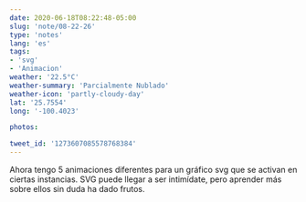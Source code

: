 ```yaml
---
date: 2020-06-18T08:22:48-05:00
slug: 'note/08-22-26'
type: 'notes'
lang: 'es'
tags:
- 'svg'
- 'Animacion'
weather: '22.5°C'
weather-summary: 'Parcialmente Nublado'
weather-icon: 'partly-cloudy-day'
lat: '25.7554'
long: '-100.4023'

photos:

tweet_id: '1273607085578768384'
---
```

Ahora tengo 5 animaciones diferentes para un gráfico svg que se activan en ciertas instancias. SVG puede llegar a ser intimídate, pero aprender más sobre ellos sin duda ha dado frutos.  